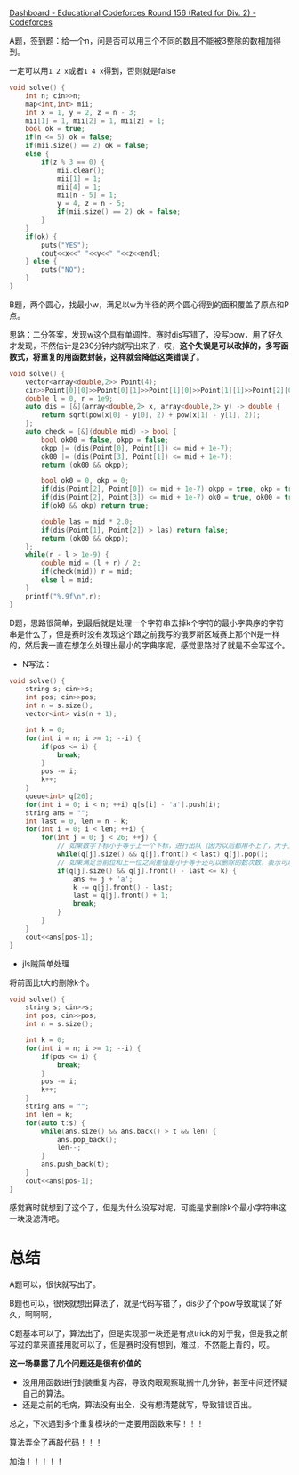 [Dashboard - Educational Codeforces Round 156 (Rated for Div. 2) - Codeforces](https://codeforces.com/contest/1886)

A题，签到题：给一个n，问是否可以用三个不同的数且不能被3整除的数相加得到。

一定可以用`1 2 x`或者`1 4 x`得到，否则就是false

```cpp
void solve() {
    int n; cin>>n;
    map<int,int> mii;
    int x = 1, y = 2, z = n - 3;
    mii[1] = 1, mii[2] = 1, mii[z] = 1;
    bool ok = true;
    if(n <= 5) ok = false;
    if(mii.size() == 2) ok = false;
    else {
        if(z % 3 == 0) {
            mii.clear();
            mii[1] = 1;
            mii[4] = 1;
            mii[n - 5] = 1;
            y = 4, z = n - 5;
            if(mii.size() == 2) ok = false;
        }
    }
    if(ok) {
        puts("YES");
        cout<<x<<" "<<y<<" "<<z<<endl;
    } else {
        puts("NO");
    }
}
```

B题，两个圆心，找最小w，满足以w为半径的两个圆心得到的面积覆盖了原点和P点。

思路：二分答案，发现w这个具有单调性。赛时dis写错了，没写pow，用了好久才发现，不然估计是230分钟内就写出来了，哎，**这个失误是可以改掉的，多写函数式，将重复的用函数封装，这样就会降低这类错误了**。

```cpp
void solve() {
    vector<array<double,2>> Point(4);
    cin>>Point[0][0]>>Point[0][1]>>Point[1][0]>>Point[1][1]>>Point[2][0]>>Point[2][1];
    double l = 0, r = 1e9;
    auto dis = [&](array<double,2> x, array<double,2> y) -> double {
        return sqrt(pow(x[0] - y[0], 2) + pow(x[1] - y[1], 2));
    };
    auto check = [&](double mid) -> bool {
        bool ok00 = false, okpp = false;
        okpp |= (dis(Point[0], Point[1]) <= mid + 1e-7);
        ok00 |= (dis(Point[3], Point[1]) <= mid + 1e-7);
        return (ok00 && okpp);

        bool ok0 = 0, okp = 0;
        if(dis(Point[2], Point[0]) <= mid + 1e-7) okpp = true, okp = true;
        if(dis(Point[2], Point[3]) <= mid + 1e-7) ok0 = true, ok00 = true;
        if(ok0 && okp) return true;

        double las = mid * 2.0;
        if(dis(Point[1], Point[2]) > las) return false; 
        return (ok00 && okpp);
    };
    while(r - l > 1e-9) {
        double mid = (l + r) / 2;
        if(check(mid)) r = mid;
        else l = mid;
    }
    printf("%.9f\n",r);
}
```

D题，思路很简单，到最后就是处理一个字符串去掉k个字符的最小字典序的字符串是什么了，但是赛时没有发现这个跟之前我写的俄罗斯区域赛上那个N是一样的，然后我一直在想怎么处理出最小的字典序呢，感觉思路对了就是不会写这个。

- N写法：

```cpp
void solve() {
    string s; cin>>s;
    int pos; cin>>pos;
    int n = s.size();
    vector<int> vis(n + 1);

    int k = 0;
    for(int i = n; i >= 1; --i) {
        if(pos <= i) {
            break;
        }
        pos -= i;
        k++;
    }
    queue<int> q[26];
    for(int i = 0; i < n; ++i) q[s[i] - 'a'].push(i);
    string ans = "";
    int last = 0, len = n - k;
    for(int i = 0; i < len; ++i) {
        for(int j = 0; j < 26; ++j) {
            // 如果数字下标小于等于上一个下标，进行出队（因为以后都用不上了，大于上一位的下标才是可能有用的
            while(q[j].size() && q[j].front() < last) q[j].pop();
            // 如果满足当前位和上一位之间差值是小于等于还可以删除的数次数，表示可以
            if(q[j].size() && q[j].front() - last <= k) {
                ans += j + 'a';
                k -= q[j].front() - last;
                last = q[j].front() + 1;
                break;
            }
        }
    }
    cout<<ans[pos-1];
}
```

- jls贼简单处理

将前面比t大的删除k个。

```cpp
void solve() {
    string s; cin>>s;
    int pos; cin>>pos;
    int n = s.size();

    int k = 0;
    for(int i = n; i >= 1; --i) {
        if(pos <= i) {
            break;
        }
        pos -= i;
        k++;
    }
    string ans = "";
    int len = k;
    for(auto t:s) {
        while(ans.size() && ans.back() > t && len) {
            ans.pop_back();
            len--;
        }
        ans.push_back(t);
    }
    cout<<ans[pos-1];
}
```

感觉赛时就想到了这个了，但是为什么没写对呢，可能是求删除k个最小字符串这一块没滤清吧。

# 总结

A题可以，很快就写出了。

B题也可以，很快就想出算法了，就是代码写错了，dis少了个pow导致耽误了好久，啊啊啊，

C题基本可以了，算法出了，但是实现那一块还是有点trick的对于我，但是我之前写过的拿来直接用就可以了，但是赛时没有想到，难过，不然能上青的，哎。

**这一场暴露了几个问题还是很有价值的**

- 没用用函数进行封装重复内容，导致肉眼观察耽搁十几分钟，甚至中间还怀疑自己的算法。
- 还是之前的毛病，算法没有出全，没有想清楚就写，导致错误百出。

总之，下次遇到多个重复模块的一定要用函数来写！！！

算法弄全了再敲代码！！！

加油！！！！！